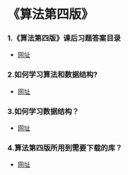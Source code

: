 # 《算法第四版》
### 1.《算法第四版》课后习题答案目录
+ [网址](https://zhangjia.io/645.html)

### 2.如何学习算法和数据结构?
* [网址](https://zhangjia.io/628.html)
### 3.如何学习数据结构？
+ [网址](https://www.zhihu.com/question/21318658/answer/42690576)
### 4.算法第四版所用到需要下载的库？
+ [网址](https://www.zhihu.com/question/36491917)

